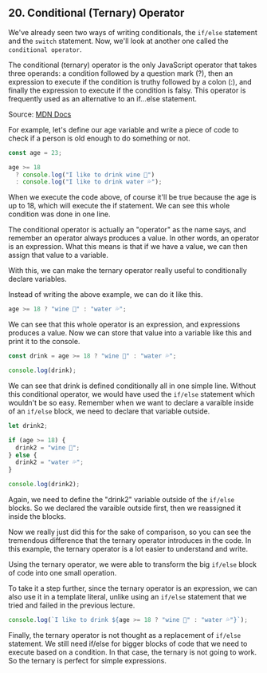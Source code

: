 ## 20. Conditional (Ternary) Operator

We've already seen two ways of writing conditionals, the `if/else` statement and the `switch` statement. Now, we'll look at another one called the `conditional operator`.

The conditional (ternary) operator is the only JavaScript operator that takes three operands: a condition followed by a question mark (?), then an expression to execute if the condition is truthy followed by a colon (:), and finally the expression to execute if the condition is falsy. This operator is frequently used as an alternative to an if...else statement.

Source: [MDN Docs](https://developer.mozilla.org/en-US/docs/Web/JavaScript/Reference/Operators/Conditional_Operator)

For example, let's define our age variable and write a piece of code to check if a person is old enough to do something or not.

```js
const age = 23;

age >= 18
  ? console.log("I like to drink wine 🍷")
  : console.log("I like to drink water 💦");
```

When we execute the code above, of course it'll be true because the age is up to 18, which will execute the if statement. We can see this whole condition was done in one line.

The conditional operator is actually an "operator" as the name says, and remember an operator always produces a value. In other words, an operator is an expression. What this means is that if we have a value, we can then assign that value to a variable.

With this, we can make the ternary operator really useful to conditionally declare variables.

Instead of writing the above example, we can do it like this.

```js
age >= 18 ? "wine 🍷" : "water 💦";
```

We can see that this whole operator is an expression, and expressions produces a value. Now we can store that value into a variable like this and print it to the console.

```js
const drink = age >= 18 ? "wine 🍷" : "water 💦";

console.log(drink);
```

We can see that drink is defined conditionally all in one simple line. Without this conditional operator, we would have used the `if/else` statement which wouldn't be so easy. Remember when we want to declare a varaible inside of an `if/else` block, we need to declare that variable outside.

```js
let drink2;

if (age >= 18) {
  drink2 = "wine 🍷";
} else {
  drink2 = "water 💦";
}

console.log(drink2);
```

Again, we need to define the "drink2" variable outside of the `if/else` blocks. So we declared the varaible outside first, then we reassigned it inside the blocks.

Now we really just did this for the sake of comparison, so you can see the tremendous difference that the ternary operator introduces in the code. In this example, the ternary operator is a lot easier to understand and write.

Using the ternary operator, we were able to transform the big `if/else` block of code into one small operation.

To take it a step further, since the ternary operator is an expression, we can also use it in a template literal, unlike using an `if/else` statement that we tried and failed in the previous lecture.

```js
console.log(`I like to drink ${age >= 18 ? "wine 🍷" : "water 💦"}`);
```

Finally, the ternary operator is not thought as a replacement of `if/else` statement. We still need if/else for bigger blocks of code that we need to execute based on a condition. In that case, the ternary is not going to work. So the ternary is perfect for simple expressions.